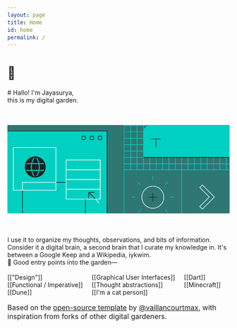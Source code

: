 ```yaml
---
layout: page
title: Home
id: home
permalink: /
---
```


<h1>🌿</h1>
# Hallo! I'm Jayasurya, <br/>this is my digital garden.
<img src="assets/asd.png" style="object-fit: cover; height: 12.5rem; width: 960px; margin: 3rem 0rem;"/>
I use it to organize my thoughts, observations, and bits of information. Consider it a digital brain, a second brain that I curate my knowledge in. It's between a Google Keep and a Wikipedia, iykwim.  

<div class="primary-container" style="display:grid; grid-template-colums: 1fr 1fr 1fr;
">
  <div style="grid-column: 1/4;">🚪 Good entry points into the garden—<br/><br/></div>
  <div>[["Design"]]</div>
  <div>[[Graphical User Interfaces]]</div>
  <div>[[Dart]]</div>
  <div>[[Functional / Imperative]]</div>
  <div>[[Thought abstractions]]</div>
  <div>[[Minecraft]]</div>
  <div>[[Dune]]</div>
  <div>[[I'm a cat person]]</div>
</div>

<p style="font-size: 1rem;" class="secondary-container">
Based on the <a class="link" href="https://github.com/maximevaillancourt/digital-garden-jekyll-template">open-source template</a> by <a class="link" href="https://twitter.com/vaillancourtmax">@vaillancourtmax</a>, with inspiration from forks of other digital gardeners.
</p>

<style>
  .wrapper {
    max-width: 46em;
  }
</style>
